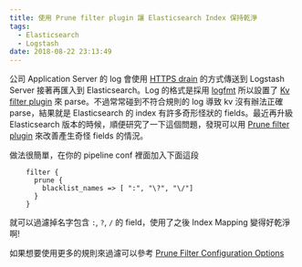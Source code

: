 ```yaml
---
title: 使用 Prune filter plugin 讓 Elasticsearch Index 保持乾淨
tags:
  - Elasticsearch
  - Logstash
date: 2018-08-22 23:13:49
---
```



公司 Application Server 的 log 會使用 [HTTPS drain](https://devcenter.heroku.com/articles/log-drains) 的方式傳送到 Logstash Server 接著再匯入到 Elasticsearch。Log 的格式是採用 [logfmt](https://brandur.org/logfmt) 所以設置了 [Kv filter plugin](https://www.elastic.co/guide/en/logstash/current/plugins-filters-kv.html) 來 parse。不過常常碰到不符合規則的 log 導致 kv 沒有辦法正確 parse，結果就是 Elasticsearch 的 index 有許多奇形怪狀的 fields。最近再升級 Elasticsearch 版本的時候，順便研究了一下這個問題，發現可以用 [Prune filter plugin](https://www.elastic.co/guide/en/logstash/current/plugins-filters-prune.html) 來改善產生奇怪 fields 的情況。

做法很簡單，在你的 pipeline conf 裡面加入下面這段

```
    filter {
      prune {
        blacklist_names => [ ":", "\?", "\/"]
      }
    }
```

就可以過濾掉名字包含 `:`, `?`, `/` 的 field，使用了之後 Index Mapping 變得好乾淨啊!

如果想要使用更多的規則來過濾可以參考 [Prune Filter Configuration Options](https://www.elastic.co/guide/en/logstash/current/plugins-filters-prune.html#plugins-filters-prune-options)